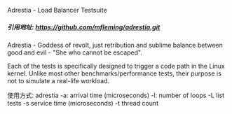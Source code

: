 Adrestia - Load Balancer Testsuite

##### 引用地址: https://github.com/mfleming/adrestia.git

Adrestia - Goddess of revolt, just retribution and sublime balance
between good and evil - "She who cannot be escaped".

Each of the tests is specifically designed to trigger a code path in
the Linux kernel. Unlike most other benchmarks/performance tests,
their purpose is not to simulate a real-life workload.

使用方式:
  adrestia
  -a: arrival time (microseconds)
  -l: number of loops
  -L  list tests
  -s  service time (microseconds)
  -t  thread count

